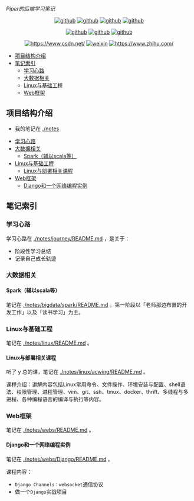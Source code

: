 *Piper的后端学习笔记*

<p align="center">
  <a href="https://github.com/PiperLiu/CS-courses-notes"><img src="https://img.shields.io/badge/计算机笔记-github-blue.svg" alt="github"></a>
  <a href="https://github.com/PiperLiu/front-end-notes"><img src="https://img.shields.io/badge/前端笔记-github-pink.svg" alt="github"></a>
  <a href="https://github.com/PiperLiu/back-end-notes"><img src="https://img.shields.io/badge/后端笔记-github-marron.svg" alt="github"></a>
  <a href="https://github.com/PiperLiu/ACMOI_Journey"><img src="https://img.shields.io/badge/算法笔记-github-green.svg" alt="github"></a>
</p>

<p align="center">
  <a href="https://github.com/PiperLiu/Reinforcement-Learning-practice-zh"><img src="https://img.shields.io/badge/强化学习笔记-github-azure.svg" alt="github"></a>
  <a href="https://github.com/PiperLiu/GAMES-notes"><img src="https://img.shields.io/badge/图形学笔记-github-coffee.svg" alt="github"></a>
  <a href="https://github.com/PiperLiu/math_codes_economics_management"><img src="https://img.shields.io/badge/管理数学笔记-github-purple.svg" alt="github"></a>
</p>

<p align="center">
  <a href="https://blog.csdn.net/weixin_42815609"><img src="https://img.shields.io/badge/博客-CSDN-red.svg" alt="https://www.csdn.net/"></a>
  <a href="./doc/images/扫码_搜索联合传播样式-微信标准绿版.png"><img src="https://img.shields.io/badge/微信公众号-WeiXin-verdigris.svg" alt="weixin"></a>
  <a href="https://www.zhihu.com/people/zai-deng-yici-ji-hui"><img src="https://img.shields.io/badge/知乎-ZhiHu-blue.svg" alt="https://www.zhihu.com/"></a>
</p>

<!-- @import "[TOC]" {cmd="toc" depthFrom=2 depthTo=3 orderedList=false} -->

<!-- code_chunk_output -->

- [项目结构介绍](#项目结构介绍)
- [笔记索引](#笔记索引)
  - [学习心路](#学习心路)
  - [大数据相关](#大数据相关)
  - [Linux与基础工程](#linux与基础工程)
  - [Web框架](#web框架)

<!-- /code_chunk_output -->

## 项目结构介绍

- 我的笔记在 [./notes](./notes)

<!-- @import "[TOC]" {cmd="toc" depthFrom=3 depthTo=4 orderedList=false} -->

<!-- code_chunk_output -->

- [学习心路](#学习心路)
- [大数据相关](#大数据相关)
  - [Spark（辅以scala等）](#spark辅以scala等)
- [Linux与基础工程](#linux与基础工程)
  - [Linux与部署相关课程](#linux与部署相关课程)
- [Web框架](#web框架)
  - [Django和一个网络编程实例](#django和一个网络编程实例)

<!-- /code_chunk_output -->

## 笔记索引

### 学习心路
学习心路在 [./notes/journey/README.md](./notes/journey/README.md) ，是关于：
- 阶段性学习总结
- 记录自己成长轨迹

### 大数据相关

#### Spark（辅以scala等）

笔记在 [./notes/bigdata/spark/README.md](./notes/bigdata/spark/README.md) 。第一阶段以「老师那边布置的开发工作」以及「读书学习」为主。

### Linux与基础工程

笔记在 [./notes/linux/README.md](./notes/linux/README.md) 。

#### Linux与部署相关课程

听了 y 总的课，笔记在 [./notes/linux/acwing/README.md](./notes/linux/acwing/README.md) 。

课程介绍：讲解内容包括Linux常用命令、文件操作、环境安装与配置、shell语法、权限管理、进程管理、vim、git、ssh、tmux、docker、thrift、多线程与多进程、各种编程语言的编译与执行等内容。

### Web框架

笔记在 [./notes/webs/README.md](./notes/webs/README.md) 。

#### Django和一个网络编程实例

笔记在 [./notes/webs/Django/README.md](./notes/webs/Django/README.md) 。

课程内容：
- `Django Channels：websocket`通信协议
- 做一个`Django`实战项目
